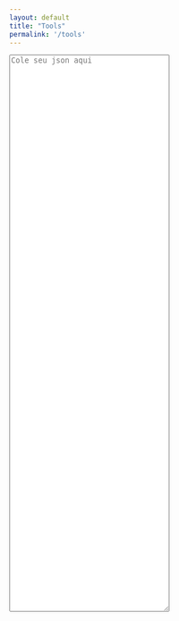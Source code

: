 ```yaml
---
layout: default
title: "Tools"
permalink: '/tools'
---
```

<script src="{{ base.url | prepend: site.url }}/assets/libs/jsonlint.js"></script>

<textarea id="jsonText" name="jsonText"
          rows="66" cols="33" placeholder="Cole seu json aqui">
</textarea>